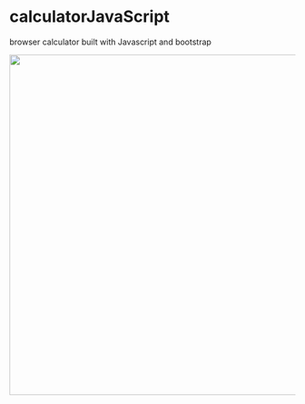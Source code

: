# calculatorJavaScript
browser calculator built with Javascript and bootstrap

<p> 
<img align="center" width="1000" height="600" src="https://github.com/alexander-brandao/calculatorJavaScript/blob/main/print/Captura%20de%20Tela%202022-01-17%20%C3%A0s%2016.38.09.png"
</p>
